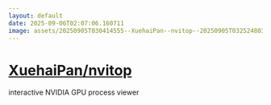 ```yaml
---
layout: default
date: 2025-09-06T02:07:06.160711
image: assets/20250905T030414555--XuehaiPan--nvitop--20250905T032524803--cropped.png
---
```


# [XuehaiPan/nvitop](https://github.com/XuehaiPan/nvitop)

interactive NVIDIA GPU process viewer
